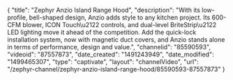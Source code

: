 {
    "title": "Zephyr Anzio Island Range Hood",
    "description": "With its low-profile, bell-shaped design, Anzio adds style to any kitchen project. Its 600-CFM blower, ICON Touch\u2122 controls, and dual-level BriteStrip\u2122 LED lighting move it ahead of the competition. Add the quick-lock installation system, now with magnetic duct covers, and Anzio stands alone in terms of performance, design and value.",
    "channelid": "85590593",
    "videoid": "87557873",
    "date_created": "1491243949",
    "date_modified": "1499465307",
    "type": "captivate",
    "layout": "channelVideo",
    "url": "\/zephyr-channel\/zephyr-anzio-island-range-hood\/85590593-87557873"
}